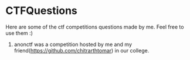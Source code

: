 # CTFQuestions
Here are some of the ctf competitions questions made by me. Feel free to use them :)

1) anonctf was a competition hosted by me and my friend(https://github.com/chitrarthtomar) in our college.
